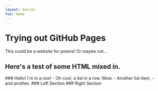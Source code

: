 ```yaml
---
layout: boiler
foo: Home
---
```

# Trying out GitHub Pages
This could be a website for poems! Or maybe not...

## Here's a test of some HTML mixed in.
<span class='row' markdown="1">
    ### Hello! I'm in a row!
    - Oh cool, a list in a row. Wow.
    - Another list item,
    - and another.
</span>
<span class='row'>
    <span class='col' markdown="1">
        ### Left Section
    </span>
    <span class='col' markdown="1">
        ### Right Section
    </span>
</span>